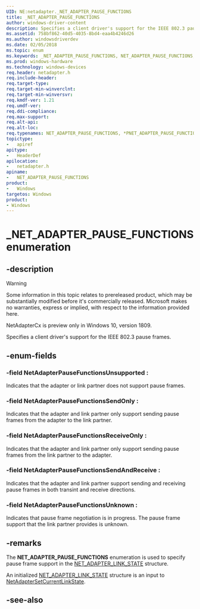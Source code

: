 ```yaml
---
UID: NE:netadapter._NET_ADAPTER_PAUSE_FUNCTIONS
title: _NET_ADAPTER_PAUSE_FUNCTIONS
author: windows-driver-content
description: Specifies a client driver's support for the IEEE 802.3 pause frames.
ms.assetid: 758bf862-40d5-4035-8bd4-eaa4b4246d26
ms.author: windowsdriverdev
ms.date: 02/05/2018
ms.topic: enum
ms.keywords: _NET_ADAPTER_PAUSE_FUNCTIONS, NET_ADAPTER_PAUSE_FUNCTIONS, *PNET_ADAPTER_PAUSE_FUNCTIONS, 
ms.prod: windows-hardware
ms.technology: windows-devices
req.header: netadapter.h
req.include-header:
req.target-type:
req.target-min-winverclnt:
req.target-min-winversvr:
req.kmdf-ver: 1.21
req.umdf-ver:
req.ddi-compliance:
req.max-support:
req.alt-api:
req.alt-loc:
req.typenames: NET_ADAPTER_PAUSE_FUNCTIONS, *PNET_ADAPTER_PAUSE_FUNCTIONS
topictype: 
-	apiref
apitype: 
-	HeaderDef
apilocation: 
-	netadapter.h
apiname: 
-	NET_ADAPTER_PAUSE_FUNCTIONS
product:
-	Windows
targetos: Windows
product:
- Windows
---
```


# _NET_ADAPTER_PAUSE_FUNCTIONS enumeration

## -description

> [!WARNING]
> Some information in this topic relates to prereleased product, which may be substantially modified before it's commercially released. Microsoft makes no warranties, express or implied, with respect to the information provided here.
>
> NetAdapterCx is preview only in Windows 10, version 1809.

Specifies a client driver's support for the IEEE 802.3 pause frames.

## -enum-fields

### -field NetAdapterPauseFunctionsUnsupported : 
Indicates that the adapter or link partner does not support pause frames.

### -field NetAdapterPauseFunctionsSendOnly : 
Indicates that the adapter and link partner only support sending pause frames from the adapter to the link partner.

### -field NetAdapterPauseFunctionsReceiveOnly : 
Indicates that the adapter and link partner only support sending pause frames from the link partner to the adapter.

### -field NetAdapterPauseFunctionsSendAndReceive : 
Indicates that the adapter and link partner support sending and receiving pause frames in both transint and receive directions.

### -field NetAdapterPauseFunctionsUnknown : 
Indicates that pause frame negotiation is in progress. The pause frame support that the link partner provides is unknown.

## -remarks

The **NET_ADAPTER_PAUSE_FUNCTIONS** enumeration is used to specify pause frame support in the [NET_ADAPTER_LINK_STATE](ns-netadapter-_net_adapter_link_state.md) structure.

An initialized [NET_ADAPTER_LINK_STATE](ns-netadapter-_net_adapter_link_state.md) structure is an input to [NetAdapterSetCurrentLinkState](nf-netadapter-netadaptersetcurrentlinkstate.md).



## -see-also